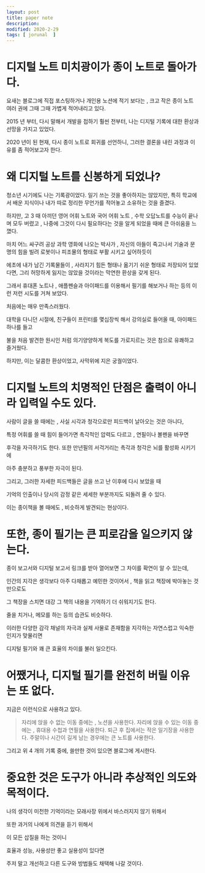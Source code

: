 ```yaml
---
layout: post
title: paper note 
description: 
modified: 2020-2-29
tags: [ jorunal  ] 
---
```


# 디지털 노트 미치광이가 종이 노트로 돌아가다. 

요새는 블로그에 직접 포스팅하거나 개인용 노션에 적기 보다는 , 크고 작은 종이 노트 여러 권에 그때 그때 가볍게 적어내리고 있다. 

2015 년 부터, 다시 말해서 개발을 접하기 훨씬 전부터, 나는 디지털 기록에 대한 환상과 선망을 가지고 있었다.  

2020 년이 된 현재, 다시 종이 노트로 회귀를 선언하니, 그러한 결론을 내린 과정과 이유를 좀 적어보고자 한다. 


# 왜 디지털 노트를 신봉하게 되었나?

청소년 시기에도 나는 기록광이었다. 일기 쓰는 것을 좋아하지는 않았지만, 특히 학교에서 배운 지식이나 내가 따로 정리한 무언가를 적어놓고 소유하는 것을 즐겼다. 

하지만, 고 3 때 아끼던 영어 어휘 노트와 국어 어휘 노트 , 수학 오답노트를 수능이 끝나며 모두 버렸고 , 나중에 그것이 다시 필요하다는 것을 알게 되었을 때에 큰 아쉬움을 느꼈다.

마치 어느 싸구려 공상 과학 영화에 나오는 박사가 , 자신의 아들이 죽고나서 기술과 문명의 힘을 빌려 로봇이나 피조물의 형태로 부활 시키고 싶어하듯이 

에초에 내가 남긴 기록물들이 , 사라지기 힘든 형태나 옮기기 쉬운 형태로 저장되어 있었다면, 그리 허망하게 잃지는 않았을 것이라는 막연한 환상을 갖게 된다. 

그래서 휴대폰 노트나 , 애플펜슬과 아이패드를 이용해서 필기를 해보거나 하는 등의 이런 저런 시도를 거쳐 보았다. 

처음에는 매우 만족스러웠다. 

대학을 다니던 시절에, 친구들이 프린터를 몇십장씩 해서 강의실로 들어올 때, 아이패드 하나를 들고 

불을 처음 발견한 원시인 처럼 의기양양하게 복도를 가로지르는 것은 참으로 유쾌하고 즐거웠다. 

하지만, 이는 달콤한 환상이었고, 사막위에 지은 궁궐이었다. 


# 디지털 노트의 치명적인 단점은 출력이 아니라 입력일 수도 있다. 

사람이 글을 쓸 때에는 , 사실 시각과 청각으로만 피드백이 날아오는 것은 아니다, 

특정 어휘를 쓸 때 힘이 들어가면 촉각적인 압력도 다르고 , 연필이나 볼펜을 바꾸면 

후각을 자극하기도 한다. 또한 만년필의 서걱거리는 촉각과 청각은 뇌를 활성화 시키기에 

아주 충분하고 풍부한 자극이 된다. 

그리고, 그러한 자세한 피드백들은 글을 쓰고 난 이후에 다시 보았을 때 

기억의 인출이나 당시의 감정 같은 세세한 부분까지도 되돌려 줄 수 있다. 

이는 종이책을 볼 때에도 , 비슷하게 발견되는 현상이다. 


# 또한, 종이 필기는 큰 피로감을 일으키지 않는다. 

종이 보고서와 디지털 보고서 링크를 받아 열어보면 그 차이를 확연이 알 수 있는데, 

인간의 지각은 생각보다 아주 다채롭고 예민한 것이어서 , 책을 읽고 책장에 박아놓는 것만으로도 

그 책장을 스치면 대강 그 책의 내용을 기억하기 더 쉬워지기도 한다. 

줄을 치거나, 메모를 하는 등의 습관도 비슷하다. 

이러한 다양한 감각 채널의 자극과 실제 사물로 존재함을 지각하는 자연스럽고 익숙한 인지가 맞물리면 

디지털 필기와 꽤 큰 효율의 차이를 불러 일으킨다. 


# 어쨌거나, 디지털 필기를 완전히 버릴 이유는 또 없다. 

지금은 이런식으로 사용하고 있다. 

> 자리에 앉을 수 없는 이동 중에는 , 노션을 사용한다. 
> 자리에 앉을 수 있는 이동 중에는 , 휴대용 수첩과 연필을 사용한다. 
> 퇴근 후 집에서는 작은 일기장을 사용한다. 
> 주말이나 시간이 길게 남는 경우에는 큰 노트를 사용한다. 

그리고 위 4 개의 기록 중에, 쓸만한 것이 있으면 블로그에 게시한다. 


# 중요한 것은 도구가 아니라 추상적인 의도와 목적이다. 

나의 생각이 미천한 기억이라는 모래사장 위에서 바스러지지 않기 위해서 

또한 과거의 나에게 의견을 듣기 위해서 

이 모든 삽질을 하는 것이니 

효율과 성능, 사용성만 좋고 실용성이 있다면 

주저 말고 개선하고 다른 도구와 방법들도 채택해 나갈 것이다. 



